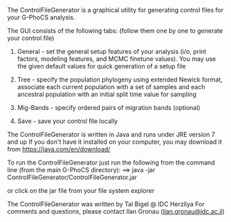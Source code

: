 The ControlFileGenerator is a graphical utility for generating control files for your G-PhoCS analysis.

The GUI consists of the following tabs: (follow them one by one to generate your control file)

1) General - set the general setup features of your analysis (i/o, print factors, modeling features, and MCMC finetune values). You may use the given default values for quick generation of a setup file

2) Tree - specify the population phylogeny using extended Newick format, associate each current population with a set of samples and each ancestral population with an initial split time value for sampling

3) Mig-Bands - specify ordered pairs of migration bands (optional)

4) Save - save your control file locally

The ControlFileGenerator is written in Java and runs under JRE version 7 and up
If you don't have it installed on your computer, you may download it from https://java.com/en/download/

To run the ControlFileGenerator just run the following from the command line (from the main G-PhoCS directory):
==> java -jar ControlFileGenerator/ControlFileGenerator.jar

or click on the jar file from your file system explorer



The ControlFileGenerator was written by Tal Bigel @ IDC Herzliya
For comments  and questions, please contact Ilan Gronau (ilan.gronau@idc.ac.il)
